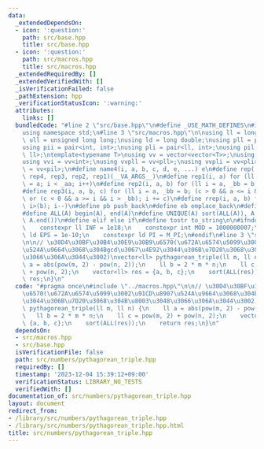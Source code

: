 ```yaml
---
data:
  _extendedDependsOn:
  - icon: ':question:'
    path: src/base.hpp
    title: src/base.hpp
  - icon: ':question:'
    path: src/macros.hpp
    title: src/macros.hpp
  _extendedRequiredBy: []
  _extendedVerifiedWith: []
  _isVerificationFailed: false
  _pathExtension: hpp
  _verificationStatusIcon: ':warning:'
  attributes:
    links: []
  bundledCode: "#line 2 \"src/base.hpp\"\n#define _USE_MATH_DEFINES\n#include <bits/stdc++.h>\n\
    using namespace std;\n#line 3 \"src/macros.hpp\"\n\nusing ll = long long;\nusing\
    \ ull = unsigned long long;\nusing ld = long double;\nusing pll = pair<ll, ll>;\n\
    using pii = pair<int, int>;\nusing pli = pair<ll, int>;\nusing pil = pair<int,\
    \ ll>;\ntemplate<typename T>\nusing vv = vector<vector<T>>;\nusing vvl = vv<ll>;\n\
    using vvi = vv<int>;\nusing vvpll = vv<pll>;\nusing vvpli = vv<pli>;\nusing vvpil\
    \ = vv<pil>;\n#define name4(i, a, b, c, d, e, ...) e\n#define rep(...) name4(__VA_ARGS__,\
    \ rep4, rep3, rep2, rep1)(__VA_ARGS__)\n#define rep1(i, a) for (ll i = 0, _aa\
    \ = a; i < _aa; i++)\n#define rep2(i, a, b) for (ll i = a, _bb = b; i < _bb; i++)\n\
    #define rep3(i, a, b, c) for (ll i = a, _bb = b; (c > 0 && a <= i && i < _bb)\
    \ or (c < 0 && a >= i && i > _bb); i += c)\n#define rrep(i, a, b) for (ll i=(a);\
    \ i>(b); i--)\n#define pb push_back\n#define eb emplace_back\n#define mkp make_pair\n\
    #define ALL(A) begin(A), end(A)\n#define UNIQUE(A) sort(ALL(A)), A.erase(unique(ALL(A)),\
    \ A.end())\n#define elif else if\n#define tostr to_string\n\n#ifndef CONSTANTS\n\
    \    constexpr ll INF = 1e18;\n    constexpr int MOD = 1000000007;\n    constexpr\
    \ ld EPS = 1e-10;\n    constexpr ld PI = M_PI;\n#endif\n#line 3 \"src/numbers/pythagorean_triple.hpp\"\
    \n\n// \u30D4\u30BF\u30B4\u30E9\u30B9\u6570(\u672A\u6574\u5099\u3002\u91CD\u8907\
    \u524A\u9664\u3068\u304Bgcd\u3067\u4E92\u3044\u306B\u7D20\u3068\u304B\u8003\u3048\
    \u3066\u306A\u3044\u3002)\nvector<ll> pythagorean_triple(ll m, ll n) {\n    ll\
    \ a = abs(pow(m, 2) - pow(n, 2));\n    ll b = 2 * m * n;\n    ll c = pow(m, 2)\
    \ + pow(n, 2);\n    vector<ll> res = {a, b, c};\n    sort(ALL(res));\n    return\
    \ res;\n}\n"
  code: "#pragma once\n#include \"../macros.hpp\"\n\n// \u30D4\u30BF\u30B4\u30E9\u30B9\
    \u6570(\u672A\u6574\u5099\u3002\u91CD\u8907\u524A\u9664\u3068\u304Bgcd\u3067\u4E92\
    \u3044\u306B\u7D20\u3068\u304B\u8003\u3048\u3066\u306A\u3044\u3002)\nvector<ll>\
    \ pythagorean_triple(ll m, ll n) {\n    ll a = abs(pow(m, 2) - pow(n, 2));\n \
    \   ll b = 2 * m * n;\n    ll c = pow(m, 2) + pow(n, 2);\n    vector<ll> res =\
    \ {a, b, c};\n    sort(ALL(res));\n    return res;\n}\n"
  dependsOn:
  - src/macros.hpp
  - src/base.hpp
  isVerificationFile: false
  path: src/numbers/pythagorean_triple.hpp
  requiredBy: []
  timestamp: '2023-12-04 15:39:12+09:00'
  verificationStatus: LIBRARY_NO_TESTS
  verifiedWith: []
documentation_of: src/numbers/pythagorean_triple.hpp
layout: document
redirect_from:
- /library/src/numbers/pythagorean_triple.hpp
- /library/src/numbers/pythagorean_triple.hpp.html
title: src/numbers/pythagorean_triple.hpp
---
```

